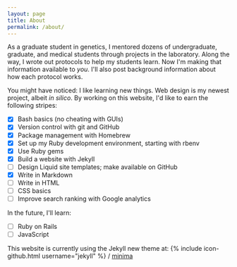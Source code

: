 ```yaml
---
layout: page
title: About
permalink: /about/
---
```

As a graduate student in genetics, I mentored dozens of undergraduate, graduate, and medical students through projects in the laboratory. Along the way, I wrote out protocols to help my students learn. Now I'm making that information available to *you*. I'll also post background information about how each protocol works.

You might have noticed: I like learning new things. Web design is my newest project, albeit *in silico*. By working on this website, I'd like to earn the following stripes:

- [x] Bash basics (no cheating with GUIs)
- [x] Version control with git and GitHub
- [x] Package management with Homebrew
- [x] Set up my Ruby development environment, starting with rbenv
- [x] Use Ruby gems
- [x] Build a website with Jekyll
- [ ] Design Liquid site templates; make available on GitHub
- [x] Write in Markdown
- [ ] Write in HTML
- [ ] CSS basics
- [ ] Improve search ranking with Google analytics

In the future, I'll learn:
- [ ] Ruby on Rails
- [ ] JavaScript

This website is currently using the Jekyll new theme at:
{% include icon-github.html username="jekyll" %} /
[minima](https://github.com/jekyll/minima)

